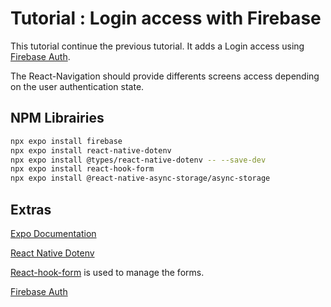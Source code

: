 # Tutorial : Login access with Firebase

This tutorial continue the previous tutorial. It adds a Login access using [Firebase Auth](https://firebase.google.com/).

The React-Navigation should provide differents screens access depending on the user authentication state.

## NPM Librairies

```bash
npx expo install firebase
npx expo install react-native-dotenv
npx expo install @types/react-native-dotenv -- --save-dev
npx expo install react-hook-form
npx expo install @react-native-async-storage/async-storage
```

## Extras

[Expo Documentation](https://docs.expo.dev/guides/using-firebase/#using-firebase-js-sdk)

[React Native Dotenv](https://www.npmjs.com/package/react-native-dotenv)

[React-hook-form](https://react-hook-form.com/) is used to manage the forms.

[Firebase Auth](https://firebase.google.com/docs/auth)